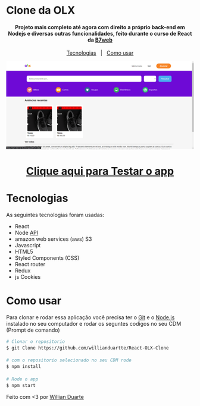 # Clone da OLX

<h4 align='center'>Projeto mais completo até agora com direito a próprio back-end em Nodejs e diversas outras funcionalidades, feito durante o curso de React da <a href="https://b7web.com.br/fullstack/?ref=I24108426I&gclid=CjwKCAjw7cGUBhA9EiwArBAvog9V2u1XVk1CgL7W_bHZl67ys9p6bTy_bw-kusqWhM6TWdrs7HrMuBoCVkkQAvD_BwE" target="_blank" >B7web</a></h4>

<p align='center'>
    <a href="#tecnologias">Tecnologias</a>&nbsp;&nbsp;&nbsp;|&nbsp;&nbsp;
    <a href="#como-usar">Como usar</a>
</p>

<img src="Olx.png">

<h1 align='center'>
    <a href="https://react-clone-da-olx.vercel.app/">Clique aqui para Testar o app</a>
</h1>

# Tecnologias

As seguintes tecnologias foram usadas:

- React
- Node [API](https://github.com/willianduartte/Node-olx-api)
- amazon web services (aws) S3
- Javascript
- HTML5
- Styled Components (CSS)
- React router
- Redux
- js Cookies

# Como usar

Para clonar e rodar essa aplicação você precisa ter o [Git](https://git-scm.com/) e o [Node.js](https://nodejs.org/en/) instalado no seu computador e rodar os seguntes codigos no seu CDM (Prompt de comando)

```bash
# Clonar o repositorio
$ git Clone https://github.com/willianduartte/React-OLX-Clone

# com o repositorio selecionado no seu CDM rode
$ npm install

# Rode o app
$ npm start
```

Feito com <3 por [Willian Duarte](https://www.linkedin.com/in/willian-duarte-de-souza-4321a6230/)

